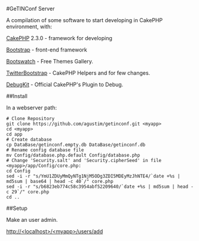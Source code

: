 #GeTINConf Server

A compilation of some software to start developing in CakePHP environment, with:

[CakePHP](http://www.cakephp.org) 2.3.0 - framework for developing

[Bootstrap](http://twitter.github.com/bootstrap/) - front-end framework

[Bootswatch](http://bootswatch.com/) - Free Themes Gallery.

[TwitterBootstrap](https://github.com/slywalker/TwitterBootstrap) - CakePHP Helpers and for few changes.

[DebugKit](https://github.com/cakephp/debug_kit.git) - Official CakePHP's Plugin to Debug.


##Install

In a webserver path:

	# Clone Repository
	git clone https://github.com/agustim/getinconf.git <myapp>
	cd <myapp>
	cd app
	# Create database
	cp DataBase/getinconf.empty.db DataBase/getinconf.db
	# Rename config database file
	mv Config/database.php.default Config/database.php
	# Change 'Security.salt' and 'Security.cipherSeed' in file <myapp>/app/Config/core.php:
 	cd Config
	sed -i -r "s/YmU1ZDUyMmQyNTg1NjM5ODg3ZDI5MDEyMzJhNTE4/`date +%s | md5sum | base64 | head -c 40`/" core.php
	sed -i -r "s/b6823eb774c58c3954abf52209640/`date +%s | md5sum | head -c 29`/" core.php
	cd ..

##Setup

Make an user admin.

[http://&lt;localhost&gt;/&lt;myapp&gt;/users/add](http://<localhost>/<myapp>/users/add)





	


